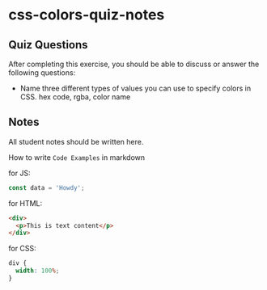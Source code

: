 # css-colors-quiz-notes

## Quiz Questions

After completing this exercise, you should be able to discuss or answer the following questions:

- Name three different types of values you can use to specify colors in CSS.
  hex code, rgba, color name

## Notes

All student notes should be written here.

How to write `Code Examples` in markdown

for JS:

```javascript
const data = 'Howdy';
```

for HTML:

```html
<div>
  <p>This is text content</p>
</div>
```

for CSS:

```css
div {
  width: 100%;
}
```
